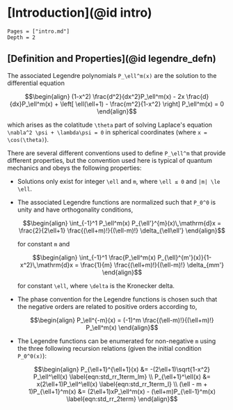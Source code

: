 # [Introduction](@id intro)

```@contents
Pages = ["intro.md"]
Depth = 2
```

## [Definition and Properties](@id legendre_defn)

The associated Legendre polynomials ``P_\ell^m(x)`` are the solution to the differential
equation
```math
\begin{align}
    (1-x^2) \frac{d^2}{dx^2}P_\ell^m(x) - 2x \frac{d}{dx}P_\ell^m(x) + \left[ \ell(\ell+1) -
        \frac{m^2}{1-x^2} \right] P_\ell^m(x) = 0
\end{align}
```
which arises as the colatitude ``\theta`` part of solving Laplace's equation
``\nabla^2 \psi + \lambda\psi = 0`` in spherical coordinates (where ``x = \cos(\theta)``).

There are several different conventions used to define ``P_\ell^m`` that provide
different properties, but the convention used here is typical of quantum
mechanics and obeys the following properties:

* Solutions only exist for integer ``\ell`` and ``m``, where ``\ell ≤ 0`` and
  ``|m| \le \ell``.

* The associated Legendre functions are normalized such that ``P_0^0`` is unity and have
  orthogonality conditions,
  ```math
  \begin{align}
      \int_{-1}^1 P_\ell^m(x) P_{\ell'}^{m}(x)\,\mathrm{d}x
          = \frac{2}{2\ell+1} \frac{(\ell+m)!}{(\ell-m)!}
          \delta_{\ell\ell'}
  \end{align}
  ```
  for constant ``m`` and
  ```math
  \begin{align}
      \int_{-1}^1 \frac{P_\ell^m(x) P_{\ell}^{m'}(x)}{1-x^2}\,\mathrm{d}x
          = \frac{1}{m} \frac{(\ell+m)!}{(\ell-m)!} \delta_{mm'}
  \end{align}
  ```
  for constant ``\ell``, where ``\delta`` is the Kronecker delta.

* The phase convention for the Legendre functions is chosen such that the negative orders
  are related to positive orders according to,
  ```math
  \begin{align}
      P_\ell^{-m}(x) = (-1)^m \frac{(\ell-m)!}{(\ell+m)!} P_\ell^m(x)
  \end{align}
  ```

* The Legendre functions can be enumerated for non-negative ``m`` using the three
  following recursion relations (given the initial condition ``P_0^0(x)``):
  ```math
  \begin{align}
      P_{\ell+1}^{\ell+1}(x) &= -(2\ell+1)\sqrt{1-x^2} P_\ell^\ell(x)
      \label{eqn:std_rr_1term_lm}
      \\
      P_{\ell+1}^\ell(x) &= x(2\ell+1)P_\ell^\ell(x)
      \label{eqn:std_rr_1term_l}
      \\
      (\ell - m + 1)P_{\ell+1}^m(x) &= (2\ell+1)xP_\ell^m(x) - (\ell+m)P_{\ell-1}^m(x)
      \label{eqn:std_rr_2term}
  \end{align}
  ```
